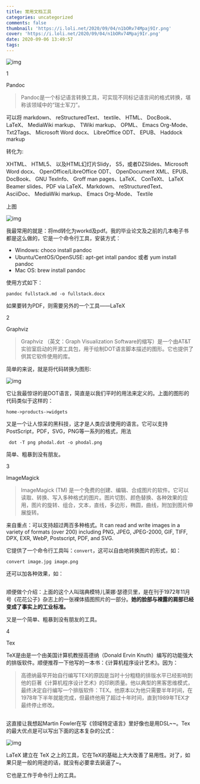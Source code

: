 ```yaml
---
title: 常用文档工具
categories: uncategorized
comments: false
thumbnail: 'https://i.loli.net/2020/09/04/n1bORv74Mpaj9Ir.png'
cover: 'https://i.loli.net/2020/09/04/n1bORv74Mpaj9Ir.png'
date: 2020-09-06 13:49:57
tags:
---
```


<!--more-->



![img](http://mmbiz.qpic.cn/mmbiz/aG1vFUMgRBBJ8rQU19f3xc77ia0JpV3bR3ctX585A4y5nWRHk53tFn2VHlWiceqY9AWdsU8I9qxEwmbwaiaINtbGw/640?wx_fmt=png&tp=webp&wxfrom=5&wx_lazy=1&wx_co=1)

1

Pandoc

> Pandoc是一个标记语言转换工具，可实现不同标记语言间的格式转换，堪称该领域中的“瑞士军刀”。

可以将 markdown、 reStructuredText、 textile、 HTML、 DocBook、 LaTeX、 MediaWiki markup、 TWiki markup、 OPML、 Emacs Org-Mode、 Txt2Tags、 Microsoft Word docx、 LibreOffice ODT、 EPUB、 Haddock markup

转化为:

XHTML、 HTML5、 以及HTML幻灯片Slidy， S5，或者DZSlides、Microsoft Word docx、 OpenOffice/LibreOffice ODT、 OpenDocument XML、EPUB、DocBook、 GNU TexInfo、 Groff man pages、LaTeX、 ConTeXt、 LaTeX Beamer slides、PDF via LaTeX、Markdown、 reStructuredText、 AsciiDoc、 MediaWiki markup、 Emacs Org-Mode、 Textile

上图

![img](http://mmbiz.qpic.cn/mmbiz/aG1vFUMgRBBJ8rQU19f3xc77ia0JpV3bRhNUbGccByv1vyOaibcNsz8dTzLEJqM3Lg7WKWLc5jv7ZJELnEVQ68WA/640?wx_fmt=png&tp=webp&wxfrom=5&wx_lazy=1&wx_co=1)

我最常用的就是：将md转化为workd及pdf。我的毕业论文及之前的几本电子书都是这么做的，它是一个命令行工具，安装方式：

- Windows: choco install pandoc 
- Ubuntu/CentOS/OpenSUSE: apt-get intall pandoc 或者 yum install pandoc
- Mac OS: brew install pandoc

使用方式如下：

```
pandoc fullstack.md -o fullstack.docx
```

如果要转为PDF，则需要另外的一个工具——LaTeX

2

Graphviz

> Graphviz （英文：Graph Visualization Software的缩写）是一个由AT&T实验室启动的开源工具包，用于绘制DOT语言脚本描述的图形。它也提供了供其它软件使用的库。

简单的来说，就是将代码转换为图形:

![img](http://mmbiz.qpic.cn/mmbiz/aG1vFUMgRBBJ8rQU19f3xc77ia0JpV3bRRLyuoLm6rApuFQmF3ACNIlPPJ3Hwoy9dF0Xp31O6fb17YX7uqaUotQ/640?wx_fmt=png&tp=webp&wxfrom=5&wx_lazy=1&wx_co=1)

它让我最惊讶的是DOT语言，简直是以我们平时的用法来定义的。上面的图形的代码类似于这样的：

```
home->products->widgets
```

又是一个让人惊呆的黑科技，这才是人类应该使用的语言。它可以支持PostScript，PDF，SVG，PNG等一系列的格式，用法

```
 dot -T png phodal.dot -o phodal.png
```

简单、粗暴到没有朋友。



3

ImageMagick

> ImageMagick (TM) 是一个免费的创建、编辑、合成图片的软件。它可以读取、转换、写入多种格式的图片。图片切割、颜色替换、各种效果的应用，图片的旋转、组合，文本，直线，多边形，椭圆，曲线，附加到图片伸展旋转。

来自重点：可以支持超过两百多种格式。It can read and write images in a variety of formats (over 200) including PNG, JPEG, JPEG-2000, GIF, TIFF, DPX, EXR, WebP, Postscript, PDF, and SVG.

它提供了一个命令行工具叫：`convert`，这可以自由地转换图片的形式，如：

```
convert image.jpg image.png
```

还可以加各种效果，如：

![img](data:image/gif;base64,iVBORw0KGgoAAAANSUhEUgAAAAEAAAABCAYAAAAfFcSJAAAADUlEQVQImWNgYGBgAAAABQABh6FO1AAAAABJRU5ErkJggg==)

顺便做个介绍：上面的这个人叫瑞典模特儿莱娜·瑟德贝里，是在刊于1972年11月号《花花公子》杂志上的一张裸体插图照片的一部分。**她的脸部与裸露的肩部已经变成了事实上的工业标准。**

又是一个简单、粗暴到没有朋友的工具。



4

Tex

TeX是由是一个由美国计算机教授高德纳（Donald Ervin Knuth）编写的功能强大的排版软件。顺便推荐一下他写的一本书：《计算机程序设计艺术》。因为：

> 高德纳最早开始自行编写TEX的原因是当时十分粗糙的排版水平已经影响到他的巨著《计算机程序设计艺术》的印刷质量。他以典型的黑客思维模式，最终决定自行编写一个排版软件：TEX。他原本以为他只需要半年时间，在1978年下半年就能完成，但最终他用了超过十年时间，直到1989年TEX才最终停止修改。

![img](data:image/gif;base64,iVBORw0KGgoAAAANSUhEUgAAAAEAAAABCAYAAAAfFcSJAAAADUlEQVQImWNgYGBgAAAABQABh6FO1AAAAABJRU5ErkJggg==)

这直接让我想起Martin Fowler在写《领域特定语言》里好像也是用DSL~~。Tex的最大优点是可以写出下面的这本复杂的公式：

![img](http://mmbiz.qpic.cn/mmbiz/aG1vFUMgRBBJ8rQU19f3xc77ia0JpV3bRrfc6aF7Zic3VVY6QWazfpxYdhsJkWnMlUtpGmGskMe6kbKibun0481wg/640?wx_fmt=jpeg&tp=webp&wxfrom=5&wx_lazy=1&wx_co=1)

LaTeX 建立在 TeX 之上的工具，它在TeX的基础上大大改善了易用性。对了，如果只是一般的用途的话，就没有必要拿去装逼了~。

它也是工作于命令行上的工具。
